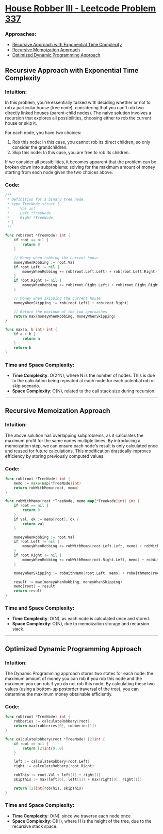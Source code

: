 # [House Robber III - Leetcode Problem 337](https://leetcode.com/problems/house-robber-iii/)

### Approaches:
- [Recursive Approach with Exponential Time Complexity](#recursive-approach-with-exponential-time-complexity)
- [Recursive Memoization Approach](#recursive-memoization-approach)
- [Optimized Dynamic Programming Approach](#optimized-dynamic-programming-approach)

## Recursive Approach with Exponential Time Complexity
### Intuition:
In this problem, you're essentially tasked with deciding whether or not to rob a particular house (tree node), considering that you can't rob two directly linked houses (parent-child nodes). The naive solution involves a recursion that explores all possibilities, choosing either to rob the current house or skip it.

For each node, you have two choices:
1. Rob this node: In this case, you cannot rob its direct children, so only consider the grandchildren.
2. Skip this node: In this case, you are free to rob its children.

If we consider all possibilities, it becomes apparent that the problem can be broken down into subproblems: solving for the maximum amount of money starting from each node given the two choices above.

### Code:
```go
/**
 * Definition for a binary tree node.
 * type TreeNode struct {
 *     Val int
 *     Left *TreeNode
 *     Right *TreeNode
 * }
 */

func rob(root *TreeNode) int {
    if root == nil {
        return 0
    }

    // Money when robbing the current house
    moneyWhenRobbing := root.Val
    if root.Left != nil {
        moneyWhenRobbing += rob(root.Left.Left) + rob(root.Left.Right)
    }
    if root.Right != nil {
        moneyWhenRobbing += rob(root.Right.Left) + rob(root.Right.Right)
    }

    // Money when skipping the current house
    moneyWhenSkipping := rob(root.Left) + rob(root.Right)

    // Return the maximum of the two approaches
    return max(moneyWhenRobbing, moneyWhenSkipping)
}

func max(a, b int) int {
    if a > b {
        return a
    }
    return b
}
```

### Time and Space Complexity:
- **Time Complexity**: O(2^N), where N is the number of nodes. This is due to the calculation being repeated at each node for each potential rob or skip scenario.
- **Space Complexity**: O(N), related to the call stack size during recursion.

---

## Recursive Memoization Approach
### Intuition:
The above solution has overlapping subproblems, as it calculates the maximum profit for the same nodes multiple times. By introducing a memoization step, we can ensure each node's result is only calculated once and reused for future calculations. This modification drastically improves efficiency by storing previously computed values.

### Code:
```go
func rob(root *TreeNode) int {
    memo := make(map[*TreeNode]int)
    return robWithMemo(root, memo)
}

func robWithMemo(root *TreeNode, memo map[*TreeNode]int) int {
    if root == nil {
        return 0
    }
    if val, ok := memo[root]; ok {
        return val
    }

    moneyWhenRobbing := root.Val
    if root.Left != nil {
        moneyWhenRobbing += robWithMemo(root.Left.Left, memo) + robWithMemo(root.Left.Right, memo)
    }
    if root.Right != nil {
        moneyWhenRobbing += robWithMemo(root.Right.Left, memo) + robWithMemo(root.Right.Right, memo)
    }

    moneyWhenSkipping := robWithMemo(root.Left, memo) + robWithMemo(root.Right, memo)

    result := max(moneyWhenRobbing, moneyWhenSkipping)
    memo[root] = result
    return result
}
```

### Time and Space Complexity:
- **Time Complexity**: O(N), as each node is calculated once and stored.
- **Space Complexity**: O(N), due to memoization storage and recursion stack.

---

## Optimized Dynamic Programming Approach
### Intuition:
The Dynamic Programming approach stores two states for each node: the maximum amount of money you can rob if you rob this node and the maximum you can rob if you do not rob this node. By calculating these two values (using a bottom-up postorder traversal of the tree), you can determine the maximum money obtainable efficiently.

### Code:
```go
func rob(root *TreeNode) int {
    robberies := calculateRobbery(root)
    return max(robberies[0], robberies[1])
}

func calculateRobbery(root *TreeNode) [2]int {
    if root == nil {
        return [2]int{0, 0}
    }

    left := calculateRobbery(root.Left)
    right := calculateRobbery(root.Right)

    robThis := root.Val + left[1] + right[1]
    skipThis := max(left[0], left[1]) + max(right[0], right[1])

    return [2]int{robThis, skipThis}
}
```

### Time and Space Complexity:
- **Time Complexity**: O(N), since we traverse each node once.
- **Space Complexity**: O(H), where H is the height of the tree, due to the recursive stack space.

